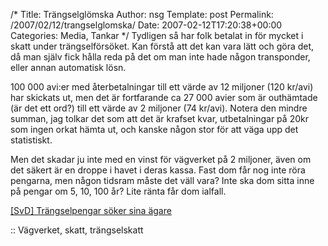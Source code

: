 /*
 Title: Trängselglömska
 Author: nsg
 Template: post
 Permalink: /2007/02/12/trangselglomska/
 Date: 2007-02-12T17:20:38+00:00
 Categories: Media, Tankar
*/
Tydligen så har folk betalat in för mycket i skatt under trängselförsöket. Kan förstå att det kan vara lätt och göra det, då man själv fick hålla reda på det om man inte hade någon transponder, eller annan automatisk lösn.

100 000 avi:er med återbetalningar till ett värde av 12 miljoner (120 kr/avi) har skickats ut, men det är fortfarande ca 27 000 avier som är outhämtade (är det ett ord?) till ett värde av 2 miljoner (74 kr/avi). Notera den mindre summan, jag tolkar det som att det är krafset kvar, utbetalningar på 20kr som ingen orkat hämta ut, och kanske någon stor för att väga upp det statistiskt.

Men det skadar ju inte med en vinst för vägverket på 2 miljoner, även om det säkert är en droppe i havet i deras kassa. Fast dom får nog inte röra pengarna, men någon tidsram måste det väll vara? Inte ska dom sitta inne på pengar om 5, 10, 100 år? Lite ränta får dom ialfall.

[[SvD] Trängselpengar söker sina ägare][1]

:: Vägverket, skatt, trängselskatt

<small></small>

 [1]: http://www.svd.se/dynamiskt/inrikes/did_14607376.asp
